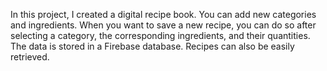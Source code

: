 In this project, I created a digital recipe book.
You can add new categories and ingredients.
When you want to save a new recipe, you can do so after selecting a category, the corresponding ingredients, and their quantities.
The data is stored in a Firebase database.
Recipes can also be easily retrieved.
